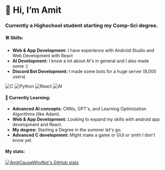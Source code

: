 # 👋 Hi, I’m Amit

### Currently a Highschool student starting my Comp-Sci degree.

#### 🛠 Skills:
- **Web & App Development:** I have experience with Android Studio and Web Development with React
- **AI Development:** I know a lot about AI's in general and I also made some :)
- **Discord Bot Development:** I made some bots for a huge server (8,000 users)

![C](https://img.shields.io/badge/lang-C-blue) ![Python](https://img.shields.io/badge/lang-Python-blue) ![React](https://img.shields.io/badge/React-61dafb?style=flat&logo=react&logoColor=white) ![AI](https://img.shields.io/badge/AI-technology-blueviolet)

#### 🌱 Currently Learning:
- **Advanced AI concepts:** CNNs, GPT's, and Learning Optimization Algorithms (like Adam).
- **Web & App Development:** Looking to expand my skills with android app development and React.
- **My degree:** Starting a Degree in the summer let's go.
- **Advanced C development:** Might make a game or GUI or smth I don't know yet.

#### My stats:
[![AmitCauseWhyNot's GitHub stats](https://github-readme-stats.vercel.app/api?username=amitcausewhynot&show_icons=true&theme=catppuccin_mocha)](https://github.com/anuraghazra/github-readme-stats)
